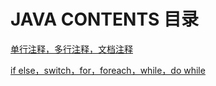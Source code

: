 # JAVA CONTENTS 目录

[单行注释，多行注释，文档注释](SE/注释.md)

[if else，switch，for，foreach，while，do while](SE/流程控制语句.md)